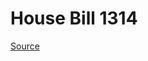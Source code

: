 # House Bill 1314

[Source](http://lawfilesext.leg.wa.gov/biennium/2021-22/Xml/Bills/House%20Bills/1314.xml)